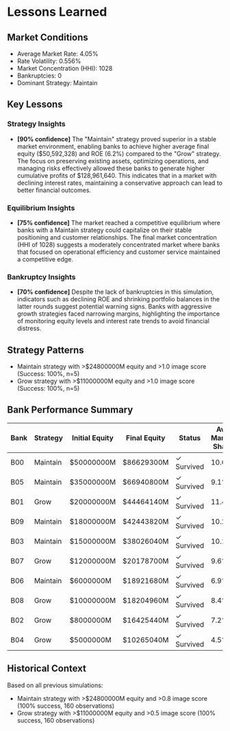 # Lessons Learned

## Market Conditions
- Average Market Rate: 4.05%
- Rate Volatility: 0.556%
- Market Concentration (HHI): 1028
- Bankruptcies: 0
- Dominant Strategy: Maintain

## Key Lessons

### Strategy Insights
- **[90% confidence]** The "Maintain" strategy proved superior in a stable market environment, enabling banks to achieve higher average final equity ($50,592,328) and ROE (6.2%) compared to the "Grow" strategy. The focus on preserving existing assets, optimizing operations, and managing risks effectively allowed these banks to generate higher cumulative profits of $128,961,640. This indicates that in a market with declining interest rates, maintaining a conservative approach can lead to better financial outcomes.

### Equilibrium Insights
- **[75% confidence]** The market reached a competitive equilibrium where banks with a Maintain strategy could capitalize on their stable positioning and customer relationships. The final market concentration (HHI of 1028) suggests a moderately concentrated market where banks that focused on operational efficiency and customer service maintained a competitive edge.

### Bankruptcy Insights
- **[70% confidence]** Despite the lack of bankruptcies in this simulation, indicators such as declining ROE and shrinking portfolio balances in the latter rounds suggest potential warning signs. Banks with aggressive growth strategies faced narrowing margins, highlighting the importance of monitoring equity levels and interest rate trends to avoid financial distress.

## Strategy Patterns
- Maintain strategy with >$24800000M equity and >1.0 image score (Success: 100%, n=5)
- Grow strategy with >$11000000M equity and >1.0 image score (Success: 100%, n=5)

## Bank Performance Summary
| Bank | Strategy | Initial Equity | Final Equity | Status | Avg Market Share |
|------|----------|----------------|--------------|--------|------------------|
| B00 | Maintain | $50000000M | $86629300M | ✓ Survived | 10.0% |
| B05 | Maintain | $35000000M | $66940800M | ✓ Survived | 9.1% |
| B01 | Grow | $20000000M | $44464140M | ✓ Survived | 11.4% |
| B09 | Maintain | $18000000M | $42443820M | ✓ Survived | 10.2% |
| B03 | Maintain | $15000000M | $38026040M | ✓ Survived | 10.1% |
| B07 | Grow | $12000000M | $20178700M | ✓ Survived | 9.6% |
| B06 | Maintain | $6000000M | $18921680M | ✓ Survived | 6.9% |
| B08 | Grow | $10000000M | $18204960M | ✓ Survived | 8.4% |
| B02 | Grow | $8000000M | $16425440M | ✓ Survived | 7.2% |
| B04 | Grow | $5000000M | $10265040M | ✓ Survived | 4.5% |

## Historical Context
Based on all previous simulations:
- Maintain strategy with >$24800000M equity and >0.8 image score (100% success, 160 observations)
- Grow strategy with >$11000000M equity and >0.5 image score (100% success, 160 observations)